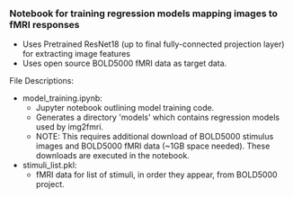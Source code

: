 ### Notebook for training regression models mapping images to fMRI responses

- Uses Pretrained ResNet18 (up to final fully-connected projection layer) for extracting image features
- Uses open source BOLD5000 fMRI data as target data.

File Descriptions:
- model_training.ipynb:
    - Jupyter notebook outlining model training code.
    - Generates a directory 'models' which contains regression models used by img2fmri.
    - NOTE: This requires additional download of BOLD5000 stimulus images and BOLD5000 fMRI data (~1GB space needed). These downloads are executed in the notebook.
- stimuli_list.pkl:
    - fMRI data for list of stimuli, in order they appear, from BOLD5000 project.
